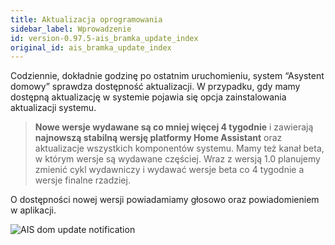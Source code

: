 ```yaml
---
title: Aktualizacja oprogramowania
sidebar_label: Wprowadzenie
id: version-0.97.5-ais_bramka_update_index
original_id: ais_bramka_update_index
---
```


Codziennie, dokładnie godzinę po ostatnim uruchomieniu, system “Asystent domowy” sprawdza dostępność aktualizacji.
W przypadku, gdy mamy dostępną aktualizację w systemie pojawia się opcja zainstalowania aktualizacji systemu.

>**Nowe wersje wydawane są co mniej więcej 4 tygodnie** i zawierają **najnowszą stabilną wersję platformy Home Assistant** oraz aktualizacje wszystkich komponentów systemu. Mamy też kanał beta, w którym wersje są wydawane częściej. Wraz z wersją 1.0 planujemy zmienić cykl wydawniczy i wydawać wersje beta co 4 tygodnie a wersje finalne rzadziej. 

O dostępności nowej wersji powiadamiamy głosowo oraz powiadomieniem w aplikacji.

![AIS dom update notification](/AIS-docs/img/en/blog/update_notification.png)
